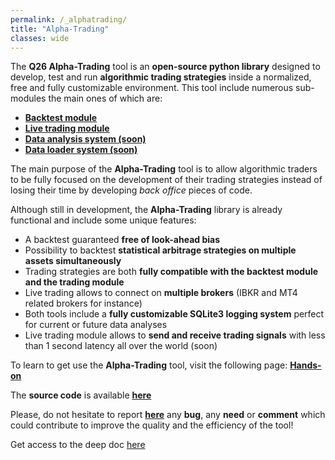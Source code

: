 ```yaml
---
permalink: /_alphatrading/
title: "Alpha-Trading"
classes: wide 
---
```


The **Q26 Alpha-Trading** tool is an **open-source python library** designed to develop, test and run **algorithmic trading strategies** 
inside a normalized, free and fully customizable environment.  This tool include numerous sub-modules the main ones of which 
are: 
- **[Backtest module](/_alphatrading/module_backtest)**
- **[Live trading module](/_alphatrading/module_livetrading)** 
- **[Data analysis system (soon)]()** 
- **[Data loader system (soon)]()**
  
The main purpose of the **Alpha-Trading** tool is to allow algorithmic traders to be fully focused on the development of their 
trading strategies instead of losing their time by developing *back office* pieces of code. 

Although still in development, the **Alpha-Trading** library is already functional and include some unique features:

- A backtest guaranteed **free of look-ahead bias** 
- Possibility to backtest **statistical arbitrage strategies on multiple assets simultaneously** 
- Trading strategies are both **fully compatible with the backtest module and the trading module** 
- Live trading allows to connect on **multiple brokers** (IBKR and MT4 related brokers for instance) 
- Both tools include a **fully customizable SQLite3 logging system** perfect for current or future data analyses 
- Live trading module allows to **send and receive trading signals** with less than 1 second latency all over the world (soon)
  
To learn to get use the **Alpha-Trading** tool, visit the following page: **[Hands-on](/_alphatrading/handson)** 
  
The **source code** is available **[here](https://github.com/LoannData/Q26_AlphaTrading)**

Please, do not hesitate to report **[here](https://github.com/LoannData/Q26_AlphaTrading/issues)** any **bug**, any **need** or **comment** which could contribute to improve the quality and the efficiency of the tool! 

Get access to the deep doc [here](/_alphatrading/html/index.html)





